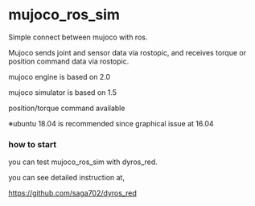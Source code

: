 # mujoco_ros_sim

Simple connect between mujoco with ros. 

Mujoco sends joint and sensor data via rostopic, and receives torque or position command data via rostopic.   

mujoco engine is based on 2.0

mujoco simulator is based on 1.5

position/torque command available

※ubuntu 18.04 is recommended since graphical issue at 16.04


### how to start ### 

you can test mujoco_ros_sim with dyros_red. 

you can see detailed instruction at,  

https://github.com/saga702/dyros_red
